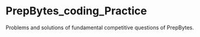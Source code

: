 # PrepBytes_coding_Practice


Problems and solutions of  fundamental competitive questions of PrepBytes.
